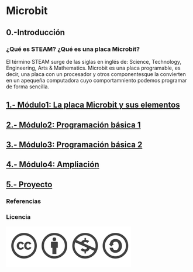 # Microbit

## 0.-Introducción

### ¿Qué es STEAM? ¿Qué es una placa Microbit?

 El término STEAM surge de las siglas en inglés de:  Science, Technology, Engineering, Arts & Mathematics.
Microbit es una placa programable, es decir, una placa con un procesador y otros componentesque la convierten en un apequeña computadora cuyo comportamniento podemos programar de forma sencilla.

## [1.- Módulo1: La placa Microbit y sus elementos](modulo1.md)

## [2.- Módulo2: Programación básica 1](modulo2.md)

## [3.- Módulo3: Programación básica 2](modulo3.md)

## [4.- Módulo4: Ampliación](modulo4.md)

## [5.- Proyecto](proyecto.md)

### Referencias


### Licencia

![Licencia](licencia.png)
